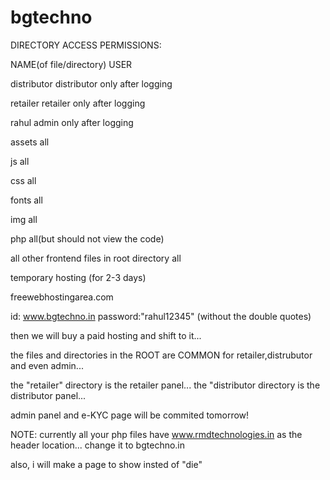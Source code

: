 # bgtechno


DIRECTORY ACCESS PERMISSIONS:

NAME(of file/directory)                                                USER

distributor                                                          distributor only after logging

retailer                                                              retailer only after logging

rahul                                                                  admin only after logging

assets                                                                  all

js                                                                      all

css                                                                     all

fonts                                                                   all

img                                                                     all

php                                                                     all(but should not view the code)

all other frontend files in root directory                              all








temporary hosting (for 2-3 days)

freewebhostingarea.com 

id: www.bgtechno.in
password:"rahul12345"   (without the double quotes)

then we will buy a paid hosting and shift to it...

the files and directories in the ROOT are COMMON for retailer,distrubutor and even admin...

the "retailer" directory is the retailer panel...
the "distributor directory is the distributor panel...


admin panel and e-KYC page will be commited tomorrow!


NOTE: currently all your php files have www.rmdtechnologies.in as the header location... change it to bgtechno.in


also, i will make a page to show insted of "die"
